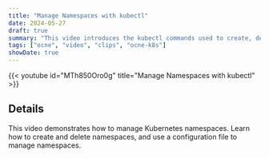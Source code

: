```yaml
---
title: "Manage Namespaces with kubectl"
date: 2024-05-27
draft: true
summary: "This video introduces the kubectl commands used to create, delete and list namespaces."
tags: ["ocne", "video", "clips", "ocne-k8s"]
showDate: true
---
```


{{< youtube id="MTh850Oro0g" title="Manage Namespaces with kubectl" >}}

## Details

This video demonstrates how to manage Kubernetes namespaces. Learn how to create and delete namespaces, and use a configuration file to manage namespaces.
